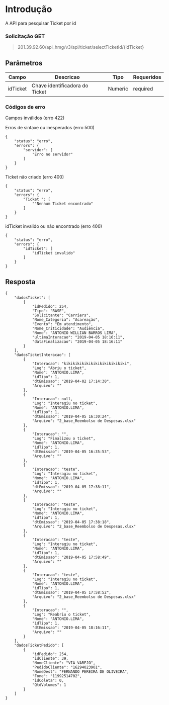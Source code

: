 
# Introdução
A API para pesquisar Ticket por id


### Solicitação GET
> 201.39.92.60/api_hmg/v3/api/ticket/selectTicketId/{idTicket}



## Parâmetros
|Campo                    |Descricao| Tipo|  Requeridos            
|----------------|----------------|----------------|--------------|
|idTicket|Chave identificadora do Ticket|Numeric|required




### Códigos de erro 
Campos inválidos (erro 422)

Erros de sintaxe ou inesperados (erro 500)
```JS
{
    "status": "erro",
    "errors": {
        "servidor": [
            "Erro no servidor"
        ]
    }
}
```

Ticket  não criado (erro 400)
```JS
{
    "status": "erro",
    "errors": {
        "Ticket ": [
            "'Nenhum Ticket encontrado"
        ]
    }
}
```
idTicket invalido ou  não encontrado (erro 400)
```JS
{
    "status": "erro",
    "errors": {
        "idTicket": [
            "idTicket invalido"
        ]
    }
}
```


## Resposta

```JS
{
    "dadosTicket": [
        {
            "idPedido": 254,
            "Tipo": "BASE",
            "Solicitante": "Carriers",
            "Nome_Categoria": "Acareação",
            "Evento": "Em atendimento",
            "Nome_Criticidade": "Audiência",
            "Nome": "ANTONIO WILLIAN BARROS LIMA",
            "ultimaInteracao": "2019-04-05 18:16:11",
            "dataFinalizacao": "2019-04-05 18:16:11"
        }
    ],
    "dadosTicketInteracao": [
        {
            "Interacao": "kikikikikikikikikikikikikiki",
            "Log": "Abriu o ticket",
            "Nome": "ANTONIO.LIMA",
            "idTipo": 1,
            "dtEmissao": "2019-04-02 17:14:30",
            "Arquivo": ""
        },
        {
            "Interacao": null,
            "Log": "Interagiu no ticket",
            "Nome": "ANTONIO.LIMA",
            "idTipo": 1,
            "dtEmissao": "2019-04-05 16:30:24",
            "Arquivo": "2_base_Reembolso de Despesas.xlsx"
        },
        {
            "Interacao": "",
            "Log": "Finalizou o ticket",
            "Nome": "ANTONIO.LIMA",
            "idTipo": 1,
            "dtEmissao": "2019-04-05 16:35:53",
            "Arquivo": ""
        },
        {
            "Interacao": "teste",
            "Log": "Interagiu no ticket",
            "Nome": "ANTONIO.LIMA",
            "idTipo": 1,
            "dtEmissao": "2019-04-05 17:38:11",
            "Arquivo": ""
        },
        {
            "Interacao": "teste",
            "Log": "Interagiu no ticket",
            "Nome": "ANTONIO.LIMA",
            "idTipo": 1,
            "dtEmissao": "2019-04-05 17:38:18",
            "Arquivo": "2_base_Reembolso de Despesas.xlsx"
        },
        {
            "Interacao": "teste",
            "Log": "Interagiu no ticket",
            "Nome": "ANTONIO.LIMA",
            "idTipo": 1,
            "dtEmissao": "2019-04-05 17:58:49",
            "Arquivo": ""
        },
        {
            "Interacao": "teste",
            "Log": "Interagiu no ticket",
            "Nome": "ANTONIO.LIMA",
            "idTipo": 1,
            "dtEmissao": "2019-04-05 17:58:52",
            "Arquivo": "2_base_Reembolso de Despesas.xlsx"
        },
        {
            "Interacao": "",
            "Log": "Reabriu o ticket",
            "Nome": "ANTONIO.LIMA",
            "idTipo": 1,
            "dtEmissao": "2019-04-05 18:16:11",
            "Arquivo": ""
        }
    ],
    "dadosTicketPedido": [
        {
            "idPedido": 254,
            "idCliente": 39,
            "NomeCliente": "VIA VAREJO",
            "PedidoCliente": "16294023901",
            "NomeDest": "FERNANDO PEREIRA DE OLIVEIRA",
            "Fone": "11992514702",
            "idColeta": 0,
            "QtdVolumes": 1
        }
    ]
}
```
